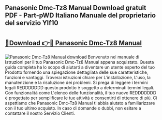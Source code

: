 ## Panasonic Dmc-Tz8 Manual Download gratuit PDF - Part-pWD Italiano Manuale del proprietario del servizio Ylf10

# <h2><a href="http://dfe7qve.blite.top/?on=Panasonic+Dmc-Tz8+Manual">🔗Download 👉🔴 Panasonic Dmc-Tz8 Manual</a></h2>

[![Panasonic Dmc-Tz8 Manual download](https://i.imgur.com/lujVjoI.png)](http://dfe7qve.blite.top/?on=Panasonic+Dmc-Tz8+Manual)
Benvenuto nel manuale di Istruzioni per il tuo Panasonic Dmc-Tz8 Manual appena acquistato. Questa guida completa ha lo scopo di aiutarti a diventare un utente esperto del tuo Prodotto fornendo una spiegazione dettagliata delle sue caratteristiche, funzioni e vantaggi. Troverai istruzioni chiare per L'installazione, L'uso, la manutenzione e la risoluzione dei problemi. Si prega di leggere i termini legali REDDDDDDD questo prodotto è soggetto a determinati termini legali. Con funzionalità come L'elenco delle funzionalità, il tuo nuovo REDDDDDDD è progettato per semplificare le tue attività e consentirti di ottenere di più. Ci aspettiamo che Panasonic Dmc-Tz8 Manual ti abbia aiutato a familiarizzare con il tuo ultimo acquisto. In caso di domande o dubbi, non esitare a contattare il nostro Servizio Clienti.
